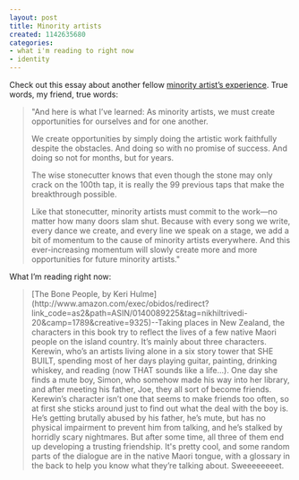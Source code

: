 ```yaml
---
layout: post
title: Minority artists
created: 1142635680
categories:
- what i'm reading to right now
- identity
---
```

Check out this essay about another fellow [minority artist’s experience](http://www.indiacurrents.com/news/view_article.html?article_id=011d4947e43812a9a7ff71fd94abe93e). True words, my friend, true words:

<blockquote>
"And here is what I’ve learned: As minority artists, we must create opportunities for ourselves and for one another.

We create opportunities by simply doing the artistic work faithfully despite the obstacles. And doing so with no promise of success. And doing so not for months, but for years.

The wise stonecutter knows that even though the stone may only crack on the 100th tap, it is really the 99 previous taps that make the breakthrough possible.

Like that stonecutter, minority artists must commit to the work—no matter how many doors slam shut. Because with every song we write, every dance we create, and every line we speak on a stage, we add a bit of momentum to the cause of minority artists everywhere. And this ever-increasing momentum will slowly create more and more opportunities for future minority artists."
</blockquote>

What I’m reading right now:
<blockquote>
[The Bone People, by Keri Hulme](http://www.amazon.com/exec/obidos/redirect?link_code=as2&path=ASIN/0140089225&tag=nikhiltrivedi-20&camp=1789&creative=9325)--Taking places in New Zealand, the characters in this book try to reflect the lives of a few native Maori people on the island country. It’s mainly about three characters. Kerewin, who’s an artists living alone in a six story tower that SHE BUILT, spending most of her days playing guitar, painting, drinking whiskey, and reading (now THAT sounds like a life...). One day she finds a mute boy, Simon, who somehow made his way into her library, and after meeting his father, Joe, they all sort of become friends. Kerewin’s character isn’t one that seems to make friends too often, so at first she sticks around just to find out what the deal with the boy is. He’s getting brutally abused by his father, he’s mute, but has no physical impairment to prevent him from talking, and he’s stalked by horridly scary nightmares. But after some time, all three of them end up developing a trusting friendship. It's pretty cool, and some random parts of the dialogue are in the native Maori tongue, with a glossary in the back to help you know what they’re talking about. Sweeeeeeeet.
</blockquote>

